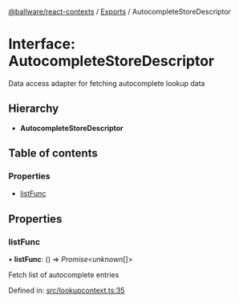 [@ballware/react-contexts](../README.md) / [Exports](../modules.md) / AutocompleteStoreDescriptor

# Interface: AutocompleteStoreDescriptor

Data access adapter for fetching autocomplete lookup data

## Hierarchy

* **AutocompleteStoreDescriptor**

## Table of contents

### Properties

- [listFunc](autocompletestoredescriptor.md#listfunc)

## Properties

### listFunc

• **listFunc**: () => *Promise*<*unknown*[]\>

Fetch list of autocomplete entries

Defined in: [src/lookupcontext.ts:35](https://github.com/frankball/ballware-react-contexts/blob/6321ec4/src/lookupcontext.ts#L35)
